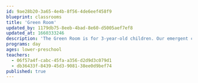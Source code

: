 ```yaml
---
id: 9ae28b20-3a65-4e4b-8f56-4de6eef458f9
blueprint: classrooms
title: 'Green Room'
updated_by: 1179db75-8eeb-4bad-8e60-d5005aef7ef8
updated_at: 1660333246
description: 'The Green Room is for 3-year-old children. Our emergent classroom curriculum is strongly influenced by the Reggio Emilia approach to early childhood education: Inspired by direct observation of the children at play and documented using photos and direct quotations from the children. The Green Room focuses on the development of the whole child. Through exploration, inquiry, and play, the Green Room supports the children’s social, cognitive, and motor development as they find wonder in the world around them.'
programs: day
ages: lower-preschool
teachers:
  - 06f57a4f-cabc-45fa-a356-d2d9d3c079d1
  - db36433f-8439-45d3-9081-38ee0d9bef74
published: true
---
```

